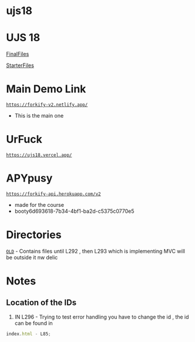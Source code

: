 # ujs18

<!-- <img src="./IMG/x.gif" width="200%"> -->

# UJS 18

[FinalFiles](https://github.com/jonasschmedtmann/complete-javascript-course/tree/master/18-forkify/final)

[StarterFiles](https://github.com/jonasschmedtmann/complete-javascript-course/tree/master/18-forkify/starter)

# Main Demo Link

[`https://forkify-v2.netlify.app/`](https://forkify-v2.netlify.app/)

- This is the main one

# UrFuck

[`https://ujs18.vercel.app/`](https://ujs18.vercel.app/)

# APYpusy

[`https://forkify-api.herokuapp.com/v2`](https://forkify-api.herokuapp.com/v2)

- made for the course
- booty6d693618-7b34-4bf1-ba2d-c5375c0770e5

# Directories

[`OLD`](./OLD/) - Contains files until L292 , then L293 which is implementing MVC will be outside it
nw delic

# Notes

## Location of the IDs

1. IN L296 - Trying to test error handling you have to change the id , the id can be found in

```js
index.html - L85;
```
